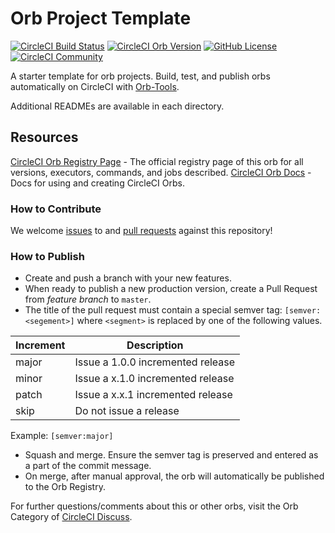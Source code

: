 # Orb Project Template

[![CircleCI Build Status](https://circleci.com/gh/HummingbirdTechGroup/sentry-orb.svg?style=shield "CircleCI Build Status")](https://circleci.com/gh/HummingbirdTechGroup/sentry-orb) [![CircleCI Orb Version](https://img.shields.io/badge/endpoint.svg?url=https://badges.circleci.io/orb/hummingbirdtech/sentry)](https://circleci.com/orbs/registry/orb/hummingbirdtech/sentry) [![GitHub License](https://img.shields.io/badge/license-MIT-lightgrey.svg)](https://raw.githubusercontent.com/HummingbirdTechGroup/sentry-orb/master/LICENSE) [![CircleCI Community](https://img.shields.io/badge/community-CircleCI%20Discuss-343434.svg)](https://discuss.circleci.com/c/ecosystem/orbs)



A starter template for orb projects. Build, test, and publish orbs automatically on CircleCI with [Orb-Tools](https://circleci.com/orbs/registry/orb/circleci/orb-tools).

Additional READMEs are available in each directory.



## Resources

[CircleCI Orb Registry Page](https://circleci.com/orbs/registry/orb/hummingbirdtech/sentry-orb) - The official registry page of this orb for all versions, executors, commands, and jobs described.
[CircleCI Orb Docs](https://circleci.com/docs/2.0/orb-intro/#section=configuration) - Docs for using and creating CircleCI Orbs.

### How to Contribute

We welcome [issues](https://github.com/HummingbirdTechGroup/sentry-orb/issues) to and [pull requests](https://github.com/HummingbirdTechGroup/sentry-orb/pulls) against this repository!

### How to Publish
* Create and push a branch with your new features.
* When ready to publish a new production version, create a Pull Request from _feature branch_ to `master`.
* The title of the pull request must contain a special semver tag: `[semver:<segement>]` where `<segment>` is replaced by one of the following values.

| Increment | Description|
| ----------| -----------|
| major     | Issue a 1.0.0 incremented release|
| minor     | Issue a x.1.0 incremented release|
| patch     | Issue a x.x.1 incremented release|
| skip      | Do not issue a release|

Example: `[semver:major]`

* Squash and merge. Ensure the semver tag is preserved and entered as a part of the commit message.
* On merge, after manual approval, the orb will automatically be published to the Orb Registry.


For further questions/comments about this or other orbs, visit the Orb Category of [CircleCI Discuss](https://discuss.circleci.com/c/orbs).

